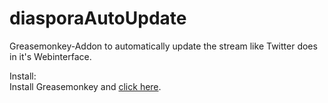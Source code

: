 diasporaAutoUpdate
==================

Greasemonkey-Addon to automatically update the stream like Twitter does in it's Webinterface.

Install:  
Install Greasemonkey and [click here](https://github.com/Faldrian/diasporaAutoUpdater/raw/master/src/Diaspora_AutoUpdater_(Wai-Modus).user.js).
